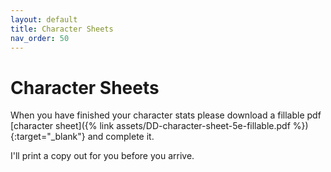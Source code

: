 ```yaml
---
layout: default
title: Character Sheets
nav_order: 50
---
```


# Character Sheets

When you have finished your character stats please download a fillable pdf [character sheet]({% link assets/DD-character-sheet-5e-fillable.pdf %}){:target="_blank"} and complete it.

I'll print a copy out for you before you arrive.
